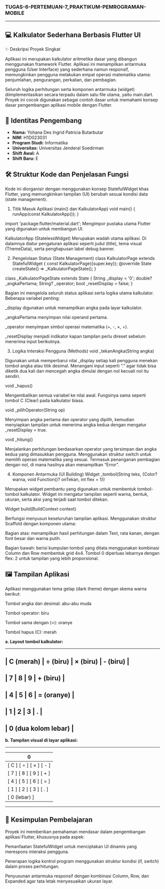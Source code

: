 ### TUGAS-6-PERTEMUAN-7_PRAKTIKUM-PEMROGRAMAN-MOBILE

---
## 💻 Kalkulator Sederhana Berbasis Flutter UI
✨ Deskripsi Proyek Singkat

Aplikasi ini merupakan kalkulator aritmetika dasar yang dibangun menggunakan framework Flutter.
Aplikasi ini menampilkan antarmuka pengguna (User Interface) yang sederhana namun responsif, memungkinkan pengguna melakukan empat operasi matematika utama: penjumlahan, pengurangan, perkalian, dan pembagian.

Seluruh logika perhitungan serta komponen antarmuka (widget) diimplementasikan secara terpadu dalam satu file utama, yaitu main.dart.
Proyek ini cocok digunakan sebagai contoh dasar untuk memahami konsep dasar pengembangan aplikasi mobile dengan Flutter.

## 🙋 Identitas Pengembang

- **Nama:** Yohana Des Ingrid Patricia Butarbutar
- **NIM:** H1D023031
- **Program Studi:** Informatika
- **Universitas:** Universitas Jenderal Soedirman
- **Shift Awal:** A
- **Shift Baru:** E

## 🛠️ Struktur Kode dan Penjelasan Fungsi

Kode ini diorganisir dengan menggunakan konsep StatefulWidget khas Flutter, yang memungkinkan tampilan (UI) berubah sesuai kondisi data (state management).

1. Titik Masuk Aplikasi (main() dan KalkulatorApp)
void main() {
  runApp(const KalkulatorApp());
}


import 'package:flutter/material.dart';
Mengimpor pustaka utama Flutter yang digunakan untuk membangun UI.

KalkulatorApp (StatelessWidget)
Merupakan wadah utama aplikasi. Di dalamnya diatur pengaturan aplikasi seperti judul (title), tema visual (ThemeData), serta penghapusan label debug banner.

2. Pengelolaan Status (State Management)
class KalkulatorPage extends StatefulWidget {
  const KalkulatorPage({super.key});
  @override
  State<KalkulatorPage> createState() => _KalkulatorPageState();
}

class _KalkulatorPageState extends State<KalkulatorPage> {
  String _display = '0';
  double? _angkaPertama;
  String? _operator;
  bool _resetDisplay = false;
}


Bagian ini mengelola seluruh status aplikasi serta logika utama kalkulator.
Beberapa variabel penting:

_display digunakan untuk menampilkan angka pada layar kalkulator.

_angkaPertama menyimpan nilai operand pertama.

_operator menyimpan simbol operasi matematika (+, -, ×, ÷).

_resetDisplay menjadi indikator kapan tampilan perlu direset sebelum menerima input berikutnya.

3. Logika Interaksi Pengguna (Methods)
void _tekanAngka(String angka)


Digunakan untuk memperbarui nilai _display setiap kali pengguna menekan tombol angka atau titik desimal.
Menangani input seperti “.” agar tidak bisa diketik dua kali dan mencegah angka dimulai dengan nol kecuali nol itu sendiri.

void _hapus()


Mengembalikan semua variabel ke nilai awal. Fungsinya sama seperti tombol C (Clear) pada kalkulator biasa.

void _pilihOperator(String op)


Menyimpan angka pertama dan operator yang dipilih, kemudian menyiapkan tampilan untuk menerima angka kedua dengan mengatur _resetDisplay = true.

void _hitung()


Menjalankan perhitungan berdasarkan operator yang tersimpan dan angka kedua yang dimasukkan pengguna.
Menggunakan struktur switch untuk memilih operasi matematika yang sesuai.
Termasuk penanganan pembagian dengan nol, di mana hasilnya akan menampilkan “Error”.

4. Komponen Antarmuka (UI Building)
Widget _tombol(String teks, {Color? warna, void Function()? onTekan, int flex = 1})


Merupakan widget pembantu yang digunakan untuk membentuk tombol-tombol kalkulator.
Widget ini mengatur tampilan seperti warna, bentuk, ukuran, serta aksi yang terjadi saat tombol ditekan.

Widget build(BuildContext context)


Berfungsi menyusun keseluruhan tampilan aplikasi.
Menggunakan struktur Scaffold dengan komponen utama:

Bagian atas: menampilkan hasil perhitungan dalam Text, rata kanan, dengan font besar dan warna putih.

Bagian bawah: berisi kumpulan tombol yang ditata menggunakan kombinasi Column dan Row membentuk grid 4x4.
Tombol 0 diperluas lebarnya dengan flex: 2 untuk tampilan yang lebih proporsional.

## 🖼️ Tampilan Aplikasi

Aplikasi menggunakan tema gelap (dark theme) dengan skema warna berikut:

Tombol angka dan desimal: abu-abu muda

Tombol operator: biru

Tombol sama dengan (=): oranye

Tombol hapus (C): merah

**a. Layout tombol kalkulator:**

-------------------------------------------------
|   C (merah)  |  ÷ (biru)  |  × (biru)  |  - (biru)   |
-------------------------------------------------
|      7       |     8      |     9      |   + (biru)  |
-------------------------------------------------
|      4       |     5      |     6      |  = (oranye) |
-------------------------------------------------
|      1       |     2      |     3      |      .      |
-------------------------------------------------
|                0  (dua kolom lebar)                  |
-------------------------------------------------


**b. Tampilan visual di layar aplikasi:**

----------------------------------------------
|                                   0         |
|---------------------------------------------|
| [  C  ]  [  ÷  ]  [  ×  ]  [  -  ]          |
| [  7  ]  [  8  ]  [  9  ]  [  +  ]          |
| [  4  ]  [  5  ]  [  6  ]  [  =  ]          |
| [  1  ]  [  2  ]  [  3  ]  [  .  ]          |
| [             0  (lebar)             ]      |
----------------------------------------------

## 🚀 Kesimpulan Pembelajaran

Proyek ini memberikan pemahaman mendasar dalam pengembangan aplikasi Flutter, khususnya pada aspek:

Pemanfaatan StatefulWidget untuk menciptakan UI dinamis yang merespons interaksi pengguna.

Penerapan logika kontrol program menggunakan struktur kondisi (if, switch) dalam proses perhitungan.

Penyusunan antarmuka responsif dengan kombinasi Column, Row, dan Expanded agar tata letak menyesuaikan ukuran layar.
